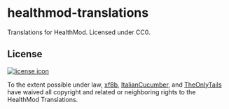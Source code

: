 # healthmod-translations

Translations for HealthMod. Licensed under CC0.

## License

[![license icon](https://licensebuttons.net/p/zero/1.0/88x31.png)](http://creativecommons.org/publicdomain/zero/1.0)  

To the extent possible under law, [xf8b](https://github.com/xf8b/), [ItalianCucumber](https://github.com/ItalianCucumber/), and [TheOnlyTails](https://github.com/TheOnlyTails) have waived all copyright and related or neighboring rights to the HealthMod Translations.
